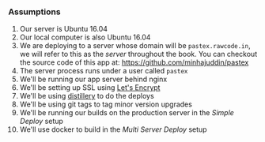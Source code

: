 ### Assumptions
  1. Our server is Ubuntu 16.04
  2. Our local computer is also Ubuntu 16.04
  3. We are deploying to a server whose domain will be `pastex.rawcode.in`, we will refer to this as the *server* throughout the book. You can checkout the source code of this app at: https://github.com/minhajuddin/pastex
  4. The server process runs under a user called `pastex`
  6. We'll be running our app server behind nginx
  7. We'll be setting up SSL using [Let's Encrypt](https://letsencrypt.org/)
  8. We'll be using [distillery](https://github.com/bitwalker/distillery) to do the deploys
  9. We'll be using git tags to tag minor version upgrades
  10. We'll be running our builds on the production server in the *Simple Deploy* setup
  11. We'll use docker to build in the *Multi Server Deploy* setup

